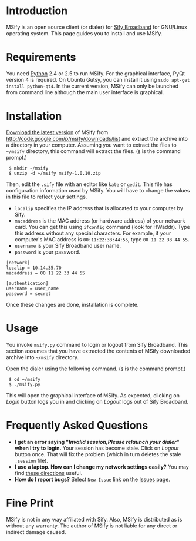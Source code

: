 # Introduction #

MSify is an open source client (or dialer) for [Sify Broadband](http://broadband.sify.com/) for GNU/Linux operating system.  This page guides you to install and use MSify.

# Requirements #

You need [Python](http://python.org/) 2.4 or 2.5 to run MSify.  For the graphical interface, PyQt version 4 is required.  On Ubuntu Gutsy, you can install it using ` sudo apt-get install python-qt4 `.  In the current version, MSify can only be launched from command line although the main user interface is graphical.

# Installation #

[Download the latest version](http://msify.googlecode.com/files/msify-1.0.10.zip) of MSify from http://code.google.com/p/msify/downloads/list and extract the archive into a directory in your computer.  Assuming you want to extract the files to ` ~/msify ` directory, this command will extract the files.   (` $ ` is the command prompt.)

```
 $ mkdir ~/msify
 $ unzip -d ~/msify msify-1.0.10.zip
```

Then, edit the ` .sify ` file with an editor like ` kate ` or ` gedit `.  This file has configuration information used by MSify.  You will have to change the values in this file to reflect your settings.
  * ` localip ` specifies the IP address that is allocated to your computer by Sify.
  * ` macaddress ` is the MAC address (or hardware address) of your network card.  You can get this using ` ifconfig ` command (look for HWaddr).  Type this address without any special characters.  For example, if your computer's MAC address is ` 00:11:22:33:44:55 `, type ` 00 11 22 33 44 55 `.
  * ` username ` is your Sify Broadband user name.
  * ` password ` is your password.

```
[network]
localip = 10.14.35.70
macaddress = 00 11 22 33 44 55

[authentication]
username = user_name
password = secret
```

Once these changes are done, installation is complete.

# Usage #

You invoke ` msify.py ` command to login or logout from Sify Broadband.  This section assumes that you have extracted the contents of MSify downloaded archive into ` ~/msify ` directory.

Open the dialer using the following command. (` $ ` is the command prompt.)
```
 $ cd ~/msify
 $ ./msify.py
```

This will open the graphical interface of MSify.  As expected, clicking on _Login_ button logs you in and clicking on _Logout_ logs out of Sify Broadband.

# Frequently Asked Questions #

  * **I get an error saying "_Invalid session,Please relaunch your dialer_" when I try to login.**  Your session has become stale.  Click on _Logout_ button once.  That will fix the problem (which in turn deletes the stale ` .session ` file).
  * **I use a laptop.  How can I change my network settings easily?**  You may find [these directions](http://mankikannan.blogspot.com/2007/08/sify-broadband-client-for-linux.html) useful.
  * **How do I report bugs?** Select ` New Issue ` link on the [Issues](http://code.google.com/p/msify/issues/list) page.

# Fine Print #

MSify is not in any way affiliated with Sify.  Also, MSify is distributed as is without any warranty.  The author of MSify is not liable for any direct or indirect damage caused.
